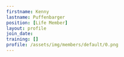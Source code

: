 ```yaml
---
firstname: Kenny
lastname: Puffenbarger
position: [Life Member]
layout: profile
join_date:
training: []
profile: /assets/img/members/default/0.png
---
```

